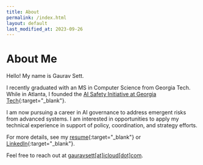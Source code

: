 ```yaml
---
title: About
permalink: /index.html
layout: default
last_modified_at: 2023-09-26
---
```


# About Me

Hello! My name is Gaurav Sett. 

I recently graduated with an MS in Computer Science from Georgia Tech. While in Atlanta, I founded the [AI Safety Initiative at Georgia Tech](https://aisi.dev){:target="_blank"}.

I am now pursuing a career in AI governance to address emergent risks from advanced systems. I am interested in opportunities to apply my technical experience in support of policy, coordination, and strategy efforts.

For more details, see my [resume](/assets/resume.pdf){:target="_blank"} or [LinkedIn](https://www.linkedin.com/in/gauravsett/){:target="_blank"}.

Feel free to reach out at <u>gauravsett[at]icloud[dot]com</u>.
